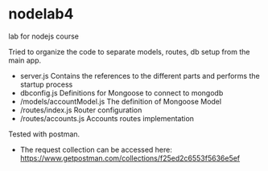 # nodelab4
lab for nodejs course

Tried to organize the code to separate models, routes, db setup from the main app.

- server.js                   Contains the references to the different parts and performs the startup process
- dbconfig.js                 Definitions for Mongoose to connect to mongodb
- /models/accountModel.js     The definition of Mongoose Model
- /routes/index.js            Router configuration
- /routes/accounts.js         Accounts routes implementation

Tested with postman.
- The request collection can be accessed here: https://www.getpostman.com/collections/f25ed2c6553f5636e5ef
